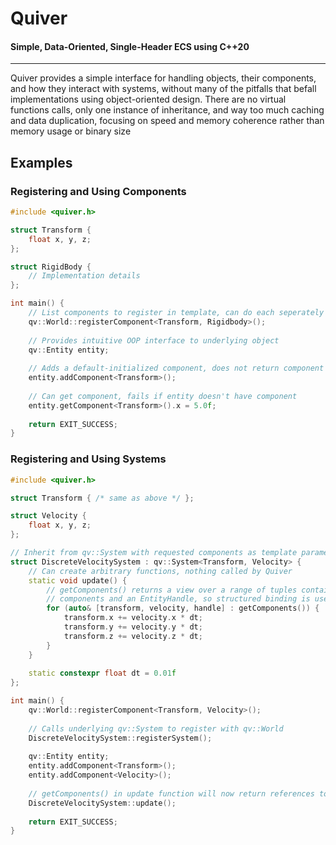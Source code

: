 # Quiver
#### Simple, Data-Oriented, Single-Header ECS using C++20

-----

Quiver provides a simple interface for handling objects, their components, and how they interact with systems, without
many of the pitfalls that befall implementations using object-oriented design. There are no virtual functions calls,
only one instance of inheritance, and way too much caching and data duplication, focusing on speed and memory coherence
rather than memory usage or binary size

## Examples
### Registering and Using Components
```c++
#include <quiver.h>

struct Transform {
    float x, y, z;
};

struct RigidBody {
    // Implementation details
};

int main() {
    // List components to register in template, can do each seperately or together
    qv::World::registerComponent<Transform, Rigidbody>();
    
    // Provides intuitive OOP interface to underlying object
    qv::Entity entity;
    
    // Adds a default-initialized component, does not return component
    entity.addComponent<Transform>();
    
    // Can get component, fails if entity doesn't have component
    entity.getComponent<Transform>().x = 5.0f;
    
    return EXIT_SUCCESS;
}
```

### Registering and Using Systems
```c++
#include <quiver.h>

struct Transform { /* same as above */ };

struct Velocity {
    float x, y, z;
};

// Inherit from qv::System with requested components as template parameters
struct DiscreteVelocitySystem : qv::System<Transform, Velocity> {
    // Can create arbitrary functions, nothing called by Quiver
    static void update() {
        // getComponents() returns a view over a range of tuples containing the requested
        // components and an EntityHandle, so structured binding is used to grab each individually
        for (auto& [transform, velocity, handle] : getComponents()) {
            transform.x += velocity.x * dt;
            transform.y += velocity.y * dt;
            transform.z += velocity.z * dt;
        }
    }
    
    static constexpr float dt = 0.01f
};

int main() {
    qv::World::registerComponent<Transform, Velocity>();
    
    // Calls underlying qv::System to register with qv::World
    DiscreteVelocitySystem::registerSystem();
    
    qv::Entity entity;
    entity.addComponent<Transform>();
    entity.addComponent<Velocity>();
    
    // getComponents() in update function will now return references to needed pieces of entity
    DiscreteVelocitySystem::update();
    
    return EXIT_SUCCESS;
}
```